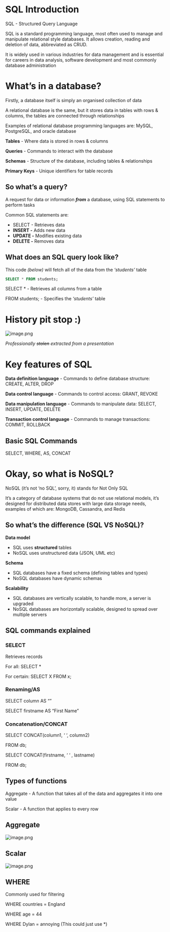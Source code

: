 # SQL Introduction

SQL - Structured Query Language

SQL is a standard programming language, most often used to manage and manipulate relational style databases. It allows creation, reading and deletion of data, abbreviated as CRUD.

It is widely used in various industries for data management and is essential for careers in data analysis, software development and most commonly database administration

# What’s in a database?

Firstly, a database itself is simply an organised collection of data

A relational database is the same, but it stores data in tables with rows & columns, the tables are connected through relationships

Examples of relational database programming languages are: MySQL, PostgreSQL,  and oracle database

**Tables** - Where data is stored in rows & columns

**Queries** - Commands to interact with the database

**Schemas** - Structure of the database, including tables & relationships

**Primary Keys** - Unique identifiers for table records

## So what’s a query?

A request for data or information ***from*** a database, using SQL statements to perform tasks

Common SQL statements are:

- SELECT - Retrieves data
- **INSERT -** Adds new data
- **UPDATE -** Modifies existing data
- **DELETE -**  Removes data

## What does an SQL query look like?

This code *(below)* will fetch all of the data from the *‘students’* table

```sql
SELECT * FROM students;
```

SELECT * - Retrieves all columns from a table

FROM students; - Specifies the *‘students’* table

# History pit stop :)

![image.png](SQL%20Introduction%2015053012912780ec8a2dd99a3eee4c98/image.png)

*Professionally ~~stolen~~ extracted from a presentation*

# Key features of SQL

**Data definition language** - Commands to define database structure: CREATE, ALTER, DROP

**Data control language** - Commands to control access: GRANT, REVOKE

**Data manipulation language** - Commands to manipulate data: SELECT, INSERT, UPDATE, DELETE 

**Transaction control language** - Commands to manage transactions: COMMIT, ROLLBACK

## Basic SQL Commands

SELECT, WHERE, AS, CONCAT

# Okay, so what is NoSQL?

NoSQL (it’s not ‘no SQL’, sorry, it) stands for Not Only SQL

It’s a category of database systems that do not use relational models, it’s designed for distributed data stores with large data storage needs, examples of which are: MongoDB, Cassandra, and Redis 

## So what’s the difference (SQL VS NoSQL)?

**Data model**

- SQL uses **structured** tables
- NoSQL uses unstructured data (JSON, UML etc)

**Schema**

- SQL databases have a fixed schema (defining tables and types)
- NoSQL databases have dynamic schemas

**Scalability**

- SQL databases are vertically scalable, to handle more, a server is upgraded
- NoSQL databases are horizontally scalable, designed to spread over multiple servers

## SQL commands explained

### SELECT

Retrieves records

For all: SELECT *

For certain: SELECT X FROM x;

### Renaming/AS

SELECT column AS “<new name>”

SELECT firstname AS “First Name”

### Concatenation/CONCAT

SELECT CONCAT(column1, ‘ ‘, column2)

FROM db;

SELECT CONCAT(firstname, ‘ ‘ , lastname)

FROM db;

## Types of functions

Aggregate - A function that takes all of the data and aggregates it into one value

Scalar - A function that applies to every row

## Aggregate

![image.png](SQL%20Introduction%2015053012912780ec8a2dd99a3eee4c98/image%201.png)

## Scalar

![image.png](SQL%20Introduction%2015053012912780ec8a2dd99a3eee4c98/image%202.png)

## WHERE

Commonly used for filtering 

WHERE countries = England

WHERE age = 44

WHERE Dylan = annoying (This could just use *)